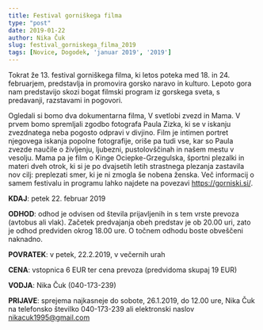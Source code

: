 ```yaml
---
title: Festival gorniškega filma
type: "post"
date: 2019-01-22
author: Nika Čuk
slug: festival_gorniskega_filma_2019
tags: [Novice, Dogodek, 'januar 2019', '2019']
---
```


Tokrat že 13. festival gorniškega filma, ki letos poteka med 18. in 24. februarjem, predstavlja in
promovira gorsko naravo in kulturo. Lepoto gora nam predstavijo skozi bogat filmski program iz
gorskega sveta, s predavanji, razstavami in pogovori.
<!--more-->

Ogledali si bomo dva dokumentarna filma, V svetlobi zvezd in Mama. V prvem bomo spremljali
zgodbo fotografa Paula Zizka, ki se v iskanju zvezdnatega neba pogosto odpravi v divjino. Film je
intimen portret njegovega iskanja popolne fotografije, oriše pa tudi vse, kar so Paula zvezde
naučile o življenju, ljubezni, pustolovščinah in našem mestu v vesolju. Mama pa je film o Kinge
Ociepke-Grzegulska, športni plezalki in materi dveh otrok, ki si je po dvajsetih letih strastnega
plezanja zastavila nov cilj: preplezati smer, ki je ni zmogla še nobena ženska.
Več informacij o samem festivalu in programu lahko najdete na povezavi https://gorniski.si/.

**KDAJ**: petek 22. februar 2019 

**ODHOD**: odhod je odvisen od števila prijavljenih in s tem vrste prevoza (avtobus ali vlak). Začetek
predvajanja obeh predstav je ob 20.00 uri, zato je odhod predviden okrog 18.00 ure. O točnem
odhodu boste obveščeni naknadno.

**POVRATEK**: v petek, 22.2.2019, v večernih urah

**CENA**: vstopnica 6 EUR ter cena prevoza (predvidoma skupaj 19 EUR)

**VODJA**: Nika Čuk (040-173-239)

**PRIJAVE**: sprejema najkasneje do sobote, 26.1.2019, do 12.00 ure, Nika Čuk na telefonsko številko
040-173-239 ali elektronski naslov nikacuk1995@gmail.com

